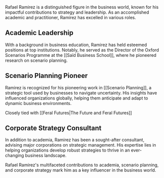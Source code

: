 Rafael Ramirez is a distinguished figure in the business world, known for his impactful contributions to strategy and leadership. As an accomplished academic and practitioner, Ramirez has excelled in various roles.

## Academic Leadership
With a background in business education, Ramirez has held esteemed positions at top institutions. Notably, he served as the Director of the Oxford Scenarios Programme at the [[Saïd Business School]], where he pioneered research on scenario planning.
## Scenario Planning Pioneer
Ramirez is recognized for his pioneering work in [[Scenario Planning]], a strategic tool used by businesses to navigate uncertainty. His insights have influenced organizations globally, helping them anticipate and adapt to dynamic business environments.

Closely tied with [[Feral Futures|The Future and Feral Futures]]
## Corporate Strategy Consultant
In addition to academia, Ramirez has been a sought-after consultant, advising major corporations on strategic management. His expertise lies in helping organizations develop robust strategies to thrive in an ever-changing business landscape.

Rafael Ramirez's multifaceted contributions to academia, scenario planning, and corporate strategy mark him as a key influencer in the business world.


